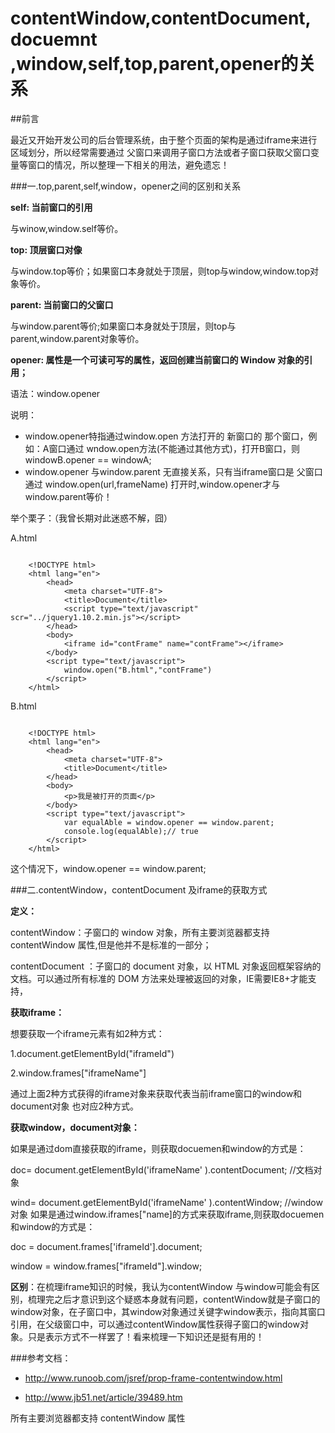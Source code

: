 # contentWindow,contentDocument, docuemnt ,window,self,top,parent,opener的关系

##前言

最近又开始开发公司的后台管理系统，由于整个页面的架构是通过iframe来进行区域划分，所以经常需要通过 父窗口来调用子窗口方法或者子窗口获取父窗口变量等窗口的情况，所以整理一下相关的用法，避免遗忘！

###一.top,parent,self,window，opener之间的区别和关系

**self: 当前窗口的引用**

与winow,window.self等价。

**top: 顶层窗口对像**

与window.top等价；如果窗口本身就处于顶层，则top与window,window.top对象等价。

**parent: 当前窗口的父窗口**

与window.parent等价;如果窗口本身就处于顶层，则top与parent,window.parent对象等价。

**opener: 属性是一个可读可写的属性，返回创建当前窗口的 Window 对象的引用；**

语法：window.opener

说明：

- window.opener特指通过window.open 方法打开的 新窗口的 那个窗口，例如：A窗口通过 wndow.open方法(不能通过其他方式)，打开B窗口，则windowB.opener == windowA;
- window.opener 与window.parent 无直接关系，只有当iframe窗口是 父窗口通过 window.open(url,frameName) 打开时,window.opener才与window.parent等价！


举个栗子：（我曾长期对此迷惑不解，囧）

A.html
```

	<!DOCTYPE html>
	<html lang="en">
	    <head>
	        <meta charset="UTF-8">
	        <title>Document</title>
	        <script type="text/javascript" scr="../jquery1.10.2.min.js"></script>
	    </head>
	    <body>
	        <iframe id="contFrame" name="contFrame"></iframe>
	    </body>
	    <script type="text/javascript">
	        window.open("B.html","contFrame")
	    </script>
	</html>
```
B.html
```

	<!DOCTYPE html>
	<html lang="en">
	    <head>
	        <meta charset="UTF-8">
	        <title>Document</title>
	    </head>
	    <body>
	        <p>我是被打开的页面</p>
	    </body>
	    <script type="text/javascript">
	        var equalAble = window.opener == window.parent;
	        console.log(equalAble);// true
	    </script>
	</html>

```
这个情况下，window.opener == window.parent;

 

###二.contentWindow，contentDocument 及iframe的获取方式

**定义：**

contentWindow：子窗口的 window 对象，所有主要浏览器都支持 contentWindow 属性,但是他并不是标准的一部分；

contentDocument ：子窗口的 document 对象，以 HTML 对象返回框架容纳的文档。可以通过所有标准的 DOM 方法来处理被返回的对象，IE需要IE8+才能支持，

 

**获取iframe：**

想要获取一个iframe元素有如2种方式：

1.document.getElementById("iframeId")

2.window.frames["iframeName"]

通过上面2种方式获得的iframe对象来获取代表当前iframe窗口的window和document对象 也对应2种方式。

 

**获取window，document对象：**

如果是通过dom直接获取的iframe，则获取docuemen和window的方式是：

doc= document.getElementById('iframeName' ).contentDocument; //文档对象

wind= document.getElementById('iframeName' ).contentWindow;  //window对象
如果是通过window.iframes["name]的方式来获取iframe,则获取docuemen和window的方式是：

doc = document.frames['iframeId'].document;

window = window.frames["iframeId"].window;
 

**区别**：在梳理iframe知识的时候，我认为contentWindow 与window可能会有区别，梳理完之后才意识到这个疑惑本身就有问题，contentWindow就是子窗口的window对象，在子窗口中，其window对象通过关键字window表示，指向其窗口引用，在父级窗口中，可以通过contentWindow属性获得子窗口的window对象。只是表示方式不一样罢了！看来梳理一下知识还是挺有用的！

 

###参考文档：

- <http://www.runoob.com/jsref/prop-frame-contentwindow.html>

- <http://www.jb51.net/article/39489.htm>


所有主要浏览器都支持 contentWindow 属性